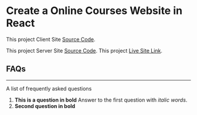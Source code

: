 # Create a Online Courses Website in React

This project Client Site [Source Code](https://github.com/programming-hero-web-course1/b610-learning-platform-client-side-joyshilnil).

This project Server Site [Source Code](https://github.com/programming-hero-web-course1/b610-lerning-platform-server-side-joyshilnil).
This project [Live Site Link](https://online-course-435fb.web.app/).

## FAQs
***
A list of frequently asked questions
1. **This is a question in bold**
Answer to the first question with _italic words_. 
2. __Second question in bold__ 